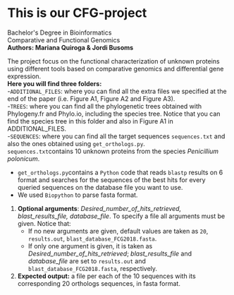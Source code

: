 # This is our CFG-project


Bachelor's Degree in Bioinformatics <br />
Comparative and Functional Genomics <br />
**Authors: Mariana Quiroga & Jordi Busoms** <br />


The project focus on the functional characterization of unknown proteins using different tools based on comparative genomics and differential gene expression. <br />
**Here you will find three folders:** <br />
     -`ADDITIONAL_FILES`: where you can find all the extra files we specified at the end of the paper (i.e. Figure A1, Figure A2 and                      Figure A3). <br />
     -`TREES`: where you can find all the phylogenetic trees obtained with Phylogeny.fr and Phylo.io, including the species tree. Notice that you can find the species tree in this folder and also in Figure A1 in ADDITIONAL_FILES.  <br />
     -`SEQUENCES`: where you can find all the target sequences `sequences.txt` and also the ones obtained using `get_orthologs.py`.  <br />
       `sequences.txt`contains 10 unknown proteins from the species *Penicillium polonicum*.  <br />
            
- `get_orthologs.py`contains a `Python` code that reads `blastp` results on 6 format and searches for the sequences of the  best hits for every queried sequences on the database file you want to use. <br /> 
- We used `Biopython` to parse fasta format. <br />
1. **Optional arguments**: *Desired_number_of_hits_retrieved, blast_results_file, database_file*. To specify a file all arguments must be given. Notice that: <br />
    - If no new arguments are given, default values are taken as `20`, `results.out`, `blast_database_FCG2018.fasta`.
    - If only one argument is given, it is taken as *Desired_number_of_hits_retrieved*; *blast_results_file* and *database_file* are set to `results.out` and `blast_database_FCG2018.fasta`, respectively.
2. **Expected output:** a file per each of the 10 sequences with its corresponding 20 orthologs sequences, in fasta format.


